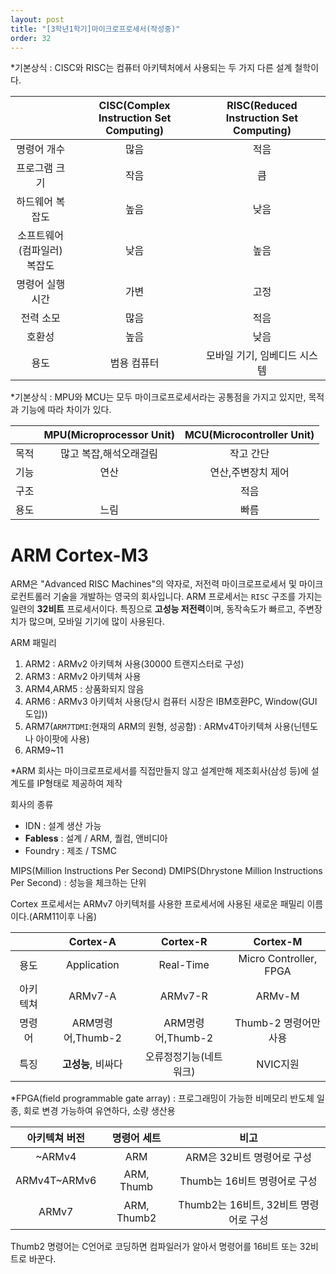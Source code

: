 ```yaml
---
layout: post
title: "[3학년1학기]마이크로프로세서(작성중)"
order: 32
---
```

*기본상식 : CISC와 RISC는 컴퓨터 아키텍처에서 사용되는 두 가지 다른 설계 철학이다.

||CISC(Complex Instruction Set Computing)|RISC(Reduced Instruction Set Computing)|
|:---:|:---:|:---:|
|명령어 개수|많음|적음|
|프로그램 크기|작음|큼|
|하드웨어 복잡도|높음|낮음|
|소프트웨어(컴파일러) 복잡도|낮음|높음|
|명령어 실행 시간|가변|고정|
|전력 소모|많음|적음|
|호환성|높음|낮음|
|용도|범용 컴퓨터|모바일 기기, 임베디드 시스템|

*기본상식 : MPU와 MCU는 모두 마이크로프로세서라는 공통점을 가지고 있지만, 목적과 기능에 따라 차이가 있다.

||MPU(Microprocessor Unit)|MCU(Microcontroller Unit)|
|:---:|:---:|:---:|
|목적|많고 복잡,해석오래걸림|작고 간단|
|기능|연산|연산,주변장치 제어|
|구조||적음|
|용도|느림|빠름|

# ARM Cortex-M3

ARM은 "Advanced RISC Machines"의 약자로, 저전력 마이크로프로세서 및 마이크로컨트롤러 기술을 개발하는 영국의 회사입니다. ARM 프로세서는 `RISC` 구조를 가지는 일련의 **32비트** 프로세서이다. 특징으로 **고성능 저전력**이며, 동작속도가 빠르고, 주변장치가 많으며, 모바일 기기에 많이 사용된다. 

ARM 패밀리
 1. ARM2 : ARMv2 아키텍쳐 사용(30000 트랜지스터로 구성)
 2. ARM3 : ARMv2 아키텍쳐 사용
 3. ARM4,ARM5 : 상품화되지 않음
 4. ARM6 : ARMv3 아키텍처 사용(당시 컴퓨터 시장은 IBM호환PC, Window(GUI 도입))
 5. ARM7(`ARM7TDMI`:현재의 ARM의 원형, 성공함) : ARMv4T아키텍쳐 사용(닌텐도나 아이팟에 사용)
 6. ARM9~11

 *ARM 회사는 마이크로프로세서를 직접만들지 않고 설계만해 제조회사(삼성 등)에 설계도를 IP형태로 제공하여 제작

 회사의 종류
 * IDN : 설계 생산 가능
 * **Fabless** : 설계 / ARM, 퀄컴, 앤비디아
 * Foundry : 제조 / TSMC

MIPS(Million Instructions Per Second) 
DMIPS(Dhrystone Million Instructions Per Second) : 성능을 체크하는 단위

Cortex 프로세서는 ARMv7 아키텍처를 사용한 프로세서에 사용된 새로운 패밀리 이름이다.(ARM11이후 나옴)

||Cortex-A|Cortex-R|Cortex-M|
|:---:|:---:|:---:|:---:|
|용도|Application|Real-Time|Micro Controller, FPGA|
|아키텍쳐|ARMv7-A|ARMv7-R|ARMv-M|
|명령어|ARM명령어,Thumb-2|ARM명령어,Thumb-2|Thumb-2 명령어만 사용|
|특징|**고성능**, 비싸다|오류정정기능(네트워크)|NVIC지원|

*FPGA(field programmable gate array) : 프로그래밍이 가능한 비메모리 반도체 일종, 회로 변경 가능하여 유연하다, 소량 생산용

|아키텍쳐 버전|명령어 세트|비고|
|:---:|:---:|:---:|
|~ARMv4|ARM|ARM은 32비트 명령어로 구성|
|ARMv4T~ARMv6|ARM, Thumb| Thumb는 16비트 명령어로 구성|
|ARMv7|ARM, Thumb2| Thumb2는 16비트, 32비트 명령어로 구성|

Thumb2 명령어는 C언어로 코딩하면 컴파일러가 알아서 명령어를 16비트 또는 32비트로 바꾼다.